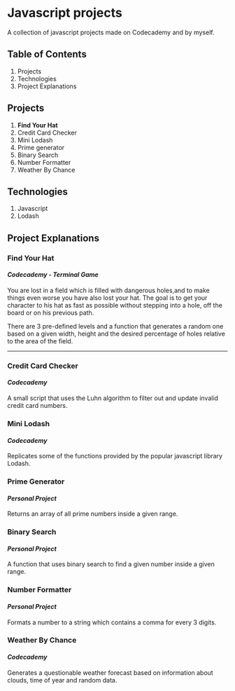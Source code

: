 # Javascript projects

A collection of javascript projects made on Codecademy and by myself.


## Table of Contents

1. Projects
2. Technologies
3. Project Explanations

## Projects

1. **Find Your Hat**
2. Credit Card Checker
3. Mini Lodash
4. Prime generator
5. Binary Search
6. Number Formatter
7. Weather By Chance

## Technologies

1. Javascript
2. Lodash

## Project Explanations

### **Find Your Hat**
#### *Codecademy - Terminal Game*

You are lost in a field which is filled with dangerous holes,and to make things even worse you have also lost your hat. 
The goal is to get your character to his hat as fast as possible without stepping into a hole, off the board or on his previous path.

There are 3 pre-defined levels and a function that generates a random one based on a given width, height and the desired percentage of holes relative to the area of the field.

---

### Credit Card Checker
#### *Codecademy*

A small script that uses the Luhn algorithm to filter out and update invalid credit card numbers.

### Mini Lodash
#### *Codecademy*

Replicates some of the functions provided by the popular javascript library Lodash.

### Prime Generator
#### *Personal Project*

Returns an array of all prime numbers inside a given range.

### Binary Search
#### *Personal Project*

A function that uses binary search to find a given number inside a given range.

### Number Formatter
#### *Personal Project*

Formats a number to a string which contains a comma for every 3 digits.

### Weather By Chance
#### *Codecademy*

Generates a questionable weather forecast based on information about clouds, time of year and random data.
